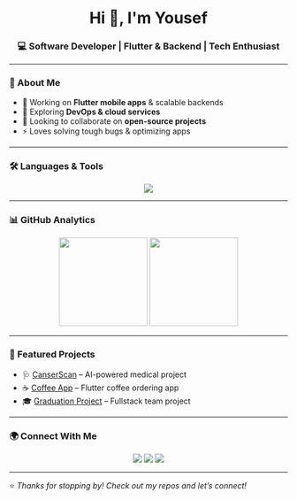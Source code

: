 <h1 align="center">Hi 👋, I'm Yousef</h1>
<h3 align="center">💻 Software Developer | Flutter & Backend | Tech Enthusiast</h3>

---

### 🚀 About Me
- 🔭 Working on **Flutter mobile apps** & scalable backends  
- 🌱 Exploring **DevOps & cloud services**  
- 👯 Looking to collaborate on **open-source projects**  
- ⚡ Loves solving tough bugs & optimizing apps  

---

### 🛠 Languages & Tools
<p align="center">
  <img src="https://skillicons.dev/icons?i=flutter,dart,java,python,js,nodejs,firebase,mysql,git,github,linux,vscode" />
</p>

---

### 📊 GitHub Analytics
<p align="center">
  <img src="https://github-readme-stats.vercel.app/api?username=yousefnagy322&show_icons=true&theme=radical" height="160"/>
  <img src="https://github-readme-streak-stats.herokuapp.com?user=yousefnagy322&theme=radical" height="160"/>
</p>

---

### 🌟 Featured Projects
- 🩺 [CanserScan](https://github.com/yousefnagy322/CanserScan) – AI-powered medical project  
- ☕ [Coffee App](https://github.com/yousefnagy322/Coffee-App) – Flutter coffee ordering app  
- 🎓 [Graduation Project](https://github.com/yousefnagy322/DEPI-Graduation-Project) – Fullstack team project  

---

### 🌍 Connect With Me
<p align="center">
  <a href="https://linkedin.com/in/your-linkedin" target="_blank"><img src="https://img.shields.io/badge/LinkedIn-blue?logo=linkedin&logoColor=white" /></a>
  <a href="mailto:your.email@example.com"><img src="https://img.shields.io/badge/Email-red?logo=gmail&logoColor=white" /></a>
  <a href="https://github.com/yousefnagy322"><img src="https://img.shields.io/badge/GitHub-black?logo=github&logoColor=white" /></a>
</p>

---

⭐️ *Thanks for stopping by! Check out my repos and let’s connect!*
